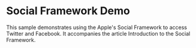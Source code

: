 Social Framework Demo
=====================

This sample demonstrates using the Apple's Social Framework to access Twitter and Facebook. It accompanies the article Introduction to the Social Framework.
